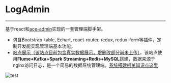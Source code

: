 # LogAdmin
-------------
基于react和[ace-admin](http://ace.jeka.by/index.html)实现的一套管理端脚手架。
- 包含Bootstrap-table, Echart, react-router, redux, redux-form等插件，定制开发能实现管理端基本功能。
- [站点展示（该站点目前包含真实数据展示，增删改部分尚未上传）](http://121.42.36.80/log-admin/#/url/index/1)，该站点使用**Flume+Kafka+Spark Streaming+Redis+MySQL**搭建，数据来源于nginx访问日志，是一个简易的数据系统管理端。[系统搭建相关知识点这里](http://www.jianshu.com/p/c2e5c347fe60)

![test](http://upload-images.jianshu.io/upload_images/3000049-fcb3640b495ac643.png?imageMogr2/auto-orient/strip%7CimageView2/2/w/1240)
